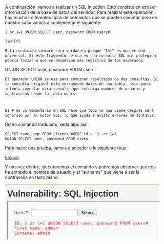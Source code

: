 A continuación, vamos a realizar un SQL Injection. Esto consiste en extraer información de la base de datos del servidor. Para realizar esta operación, hay muchos diferentes tipos de comandos que se pueden ejecutar, pero en nuestro caso vamos a implementar el siguiente:

    1 or 1=1 UNION SELECT user, password FROM users#

1 or 1=1

    Esta condición siempre será verdadera porque "1=1" es una verdad universal. Si este fragmento se usa en una consulta SQL mal protegida, podría forzar a que se devuelvan más registros de los esperados.

 UNION SELECT user, password FROM users

    El operador UNION se usa para combinar resultados de dos consultas. Si la consulta original está extrayendo datos de una tabla, esta parte intenta inyectar otra consulta que extraiga nombres de usuario y contraseñas desde la tabla users.

 #
    
    El # es un comentario en SQL hace que todo lo que viene después será ignorado por el motor SQL, lo que ayuda a evitar errores de sintaxis.


Dicho comando traducido, sería algo así:

    SELECT name, age FROM clients WHERE id = '1' or 1=1 
    UNION SELECT user, password FROM users

Para hacer una prueba, vamos a acceder a la siguiente ruta:

[Enlace](http://localhost/vulnerabilities/sqli/)

Y una vez dentro, ejecutaremos el comando y podremos observar que nos ha extraido el nombre de usuario y el "surname" que viene a ser la contraseña en texto plano:

![Imagen](./images/2.6.1_SQLI.png)


